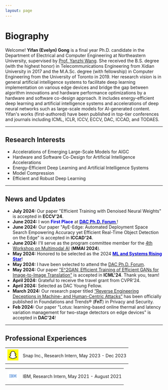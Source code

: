 ```yaml
---
layout: page
---
```


# Biography

Welcome! **Yifan (Evelyn) Gong** is a final year Ph.D. candidate in the Department of Electrical and Computer Engineering at Northeastern University, supervised by [Prof. Yanzhi Wang](https://web.northeastern.edu/yanzhiwang/#_ga=2.133348103.863566394.1694570386-1581901161.1692209067). She received the B.S. degree (with the highest honor) in Telecommunications Engineering from Xidian University in 2017 and the M.A.Sc. degree (with fellowship) in Computer Engineering from the University of Toronto in 2019. Her research vision is in general artificial intelligence systems to facilitate deep learning implementation on various edge devices and bridge the gap between algorithm innovations and hardware performance optimizations by a hardware and software co-design approach. It includes energy-efficient deep learning and artificial intelligence systems and accelerations of deep neural networks such as large-scale models for AI-generated content. Yifan's works (first-authored) have been published in top-tier conferences and journals including ICML, ICLR, ICCV, ECCV, DAC, ICCAD, and TODAES. 

<!--
<font color="#0000dd">Yifan is on the 2024 job market, please feel free to contact if you are interested!</font>
-->

---
## Research Interests

- Accelerations of Emerging Large-Scale Models for AIGC
- Hardware and Software Co-Design for Artificial Intelligence Accelerations
- Energy-Efficient Deep Learning and Artificial Intelligence Systems
- Model Compression
- Efficient and Robust Deep Learning


---


## News and Updates
- **July 2024:** Our paper "Efficient Training with Denoised Neural Weights" is accepted in **ECCV'24**.
- **June 2024:** I won  **<font color="#0000dd">First Place</font>** at [**<font color="#0000dd">DAC Ph.D. Forum </font>**](https://www.dac.com/Attend/Students-Scholarships/PhD-Forum)!
- **June 2024:** Our paper "AyE-Edge: Automated Deployment Space Search Empowering Accuracy yet
Efficient Real-Time Object Detection on the Edge" is accepted in **ICCAD'24**.
- **June 2024:** I'll serve as the program committee member for the [4th Workshop on Multimodal AI](https://www.comstar-tech.org/workshops/2024/workshop_2024_MMAI.html) (**MMAI 2024**).
- **May 2024:** Honored to be selected as the 2024 [**<font color="#0000dd">ML and Systems Rising Star</font>**](https://mlcommons.org/about-us/programs/)!
- **May 2024:** I have been selected to attend the [DAC Ph.D. Forum](https://www.dac.com/Attend/Students-Scholarships/PhD-Forum).
- **May 2024:** Our paper ["E^2GAN: Efficient Training of Efficient GANs for Image-to-Image Translation"](https://arxiv.org/pdf/2401.06127) is accepted in **ICML'24**. Thank you, team!
- **April 2024:** Grateful to receive the travel grant from CVPR'24.
- **April 2024:** Selected as DAC Young Fellow.
- **March 2024:** Our research paper titled [“Reverse Engineering Deceptions in Machine- and Human-Centric Attacks”](https://www.nowpublishers.com/article/Details/SEC-039) has been officially published in Foundations and Trends® (**FnT**) in Privacy and Security.
- **Feb 2024:** Our paper "Lotus: learning-based online thermal and latency variation management for two-stage detectors on edge devices" is accepted in **DAC'24**!
  
<!--
- **Sep 2023:** Glad to receive ICCAD Student Scholar Grant.
- **Sep 2023:** One paper ["HotBEV: Hardware-oriented Transformer-based Multi-View 3D Detector for BEV Perception"](https://openreview.net/pdf?id=3Cj67k38st) is accepted in NeurIPS'23.
- **July 2023:** One co-first-authored paper ["MOC: Multi-Objective Mobile CPU-GPU Co-optimization for Power-efficient DNN Inference"](https://ieeexplore.ieee.org/abstract/document/10323882) is accepted in ICCAD'23.
- **May 2023:** Glad to receive the College of Engineering Outstanding TA award.
- **April 2023:** One paper ["DualHSIC: HSIC-Bottleneck and Alignment for Continual Learning"](https://arxiv.org/pdf/2305.00380.pdf) is accepted in ICML'23.
- **Feb 2023:** One first-authored paper ["Condense: A Framework for Device and Frequency Adaptive Neural Network Models on the Edge"](https://ieeexplore.ieee.org/abstract/document/10247713) is accepted in DAC'23.
-->

---

## Professional Experiences

<div align="left">
<table rules="none">
<tr>
<td>
  <img src="images/snap_logo.jpeg" style="zoom:35%"  alt="图片名称"/>
</td>
<td>
  <p> Snap Inc., Research Intern, May 2023 - Dec 2023  </p>
  <p> </p>
</td>
</tr>
</table>    
</div>

<div align="left">
<table rules="none">
<tr>
<td>
  <img src="images/ibm_logo.jpeg" style="zoom:35%"  alt="图片名称"/>

</td>
<td>
  <p> IBM,  Research Intern, May 2021 - August 2021 </p>
  <p> </p>
</td>
</tr>
</table>    
</div>



<br>



